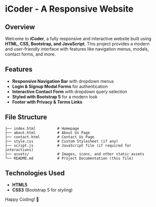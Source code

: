 # iCoder - A Responsive Website

## Overview
Welcome to **iCoder**, a fully responsive and interactive website built using **HTML, CSS, Bootstrap, and JavaScript**. This project provides a modern and user-friendly interface with features like navigation menus, modals, contact forms, and more.

## Features
- **Responsive Navigation Bar** with dropdown menus
- **Login & Signup Modal Forms** for authentication
- **Interactive Contact Form** with dropdown query selection
- **Styled with Bootstrap 5** for a modern look
- **Footer with Privacy & Terms Links**

## File Structure
```
├── index.html          # Homepage
├── about.html          # About Us Page
├── contact.html        # Contact Us Page
├── style.css           # Custom Stylesheet (if any)
├── script.js           # JavaScript file (if required for interactions)
├── assets/             # Images, icons, and other static assets
└── README.md           # Project Documentation (this file)
```

## Technologies Used
- **HTML5**
- **CSS3** (Bootstrap 5 for styling)

Happy Coding! 🚀

